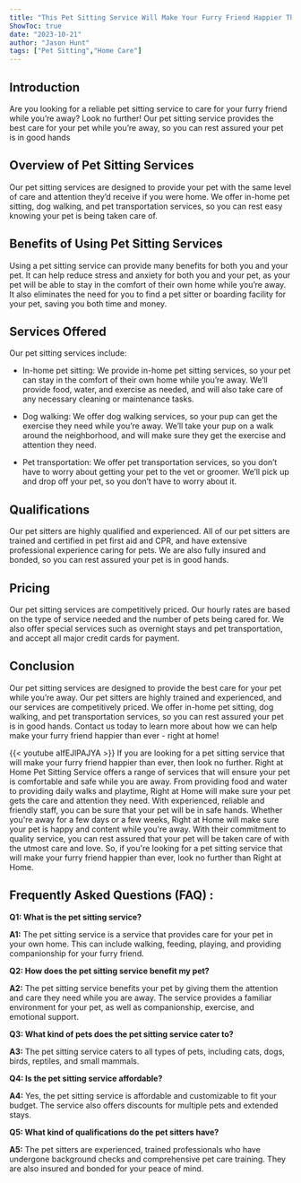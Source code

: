 ```yaml
---
title: "This Pet Sitting Service Will Make Your Furry Friend Happier Than Ever - Right at Home!"
ShowToc: true 
date: "2023-10-21"
author: "Jason Hunt" 
tags: ["Pet Sitting","Home Care"]
---
```

## Introduction 

Are you looking for a reliable pet sitting service to care for your furry friend while you’re away? Look no further! Our pet sitting service provides the best care for your pet while you’re away, so you can rest assured your pet is in good hands

## Overview of Pet Sitting Services 

Our pet sitting services are designed to provide your pet with the same level of care and attention they’d receive if you were home. We offer in-home pet sitting, dog walking, and pet transportation services, so you can rest easy knowing your pet is being taken care of.

## Benefits of Using Pet Sitting Services 

Using a pet sitting service can provide many benefits for both you and your pet. It can help reduce stress and anxiety for both you and your pet, as your pet will be able to stay in the comfort of their own home while you’re away. It also eliminates the need for you to find a pet sitter or boarding facility for your pet, saving you both time and money.

## Services Offered 

Our pet sitting services include: 

- In-home pet sitting: We provide in-home pet sitting services, so your pet can stay in the comfort of their own home while you’re away. We’ll provide food, water, and exercise as needed, and will also take care of any necessary cleaning or maintenance tasks.

- Dog walking: We offer dog walking services, so your pup can get the exercise they need while you’re away. We’ll take your pup on a walk around the neighborhood, and will make sure they get the exercise and attention they need.

- Pet transportation: We offer pet transportation services, so you don’t have to worry about getting your pet to the vet or groomer. We’ll pick up and drop off your pet, so you don’t have to worry about it.

## Qualifications 

Our pet sitters are highly qualified and experienced. All of our pet sitters are trained and certified in pet first aid and CPR, and have extensive professional experience caring for pets. We are also fully insured and bonded, so you can rest assured your pet is in good hands.

## Pricing 

Our pet sitting services are competitively priced. Our hourly rates are based on the type of service needed and the number of pets being cared for. We also offer special services such as overnight stays and pet transportation, and accept all major credit cards for payment.

## Conclusion 

Our pet sitting services are designed to provide the best care for your pet while you’re away. Our pet sitters are highly trained and experienced, and our services are competitively priced. We offer in-home pet sitting, dog walking, and pet transportation services, so you can rest assured your pet is in good hands. Contact us today to learn more about how we can help make your furry friend happier than ever - right at home!

{{< youtube aIfEJlPAJYA >}} 
If you are looking for a pet sitting service that will make your furry friend happier than ever, then look no further. Right at Home Pet Sitting Service offers a range of services that will ensure your pet is comfortable and safe while you are away. From providing food and water to providing daily walks and playtime, Right at Home will make sure your pet gets the care and attention they need. With experienced, reliable and friendly staff, you can be sure that your pet will be in safe hands. Whether you're away for a few days or a few weeks, Right at Home will make sure your pet is happy and content while you're away. With their commitment to quality service, you can rest assured that your pet will be taken care of with the utmost care and love. So, if you're looking for a pet sitting service that will make your furry friend happier than ever, look no further than Right at Home.

## Frequently Asked Questions (FAQ) :
**Q1: What is the pet sitting service?**

**A1:** The pet sitting service is a service that provides care for your pet in your own home. This can include walking, feeding, playing, and providing companionship for your furry friend. 

**Q2: How does the pet sitting service benefit my pet?**

**A2:** The pet sitting service benefits your pet by giving them the attention and care they need while you are away. The service provides a familiar environment for your pet, as well as companionship, exercise, and emotional support. 

**Q3: What kind of pets does the pet sitting service cater to?**

**A3:** The pet sitting service caters to all types of pets, including cats, dogs, birds, reptiles, and small mammals. 

**Q4: Is the pet sitting service affordable?**

**A4:** Yes, the pet sitting service is affordable and customizable to fit your budget. The service also offers discounts for multiple pets and extended stays. 

**Q5: What kind of qualifications do the pet sitters have?**

**A5:** The pet sitters are experienced, trained professionals who have undergone background checks and comprehensive pet care training. They are also insured and bonded for your peace of mind.



